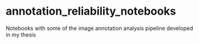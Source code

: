 # annotation_reliability_notebooks
Notebooks with some of the image annotation analysis pipeline developed in my thesis
